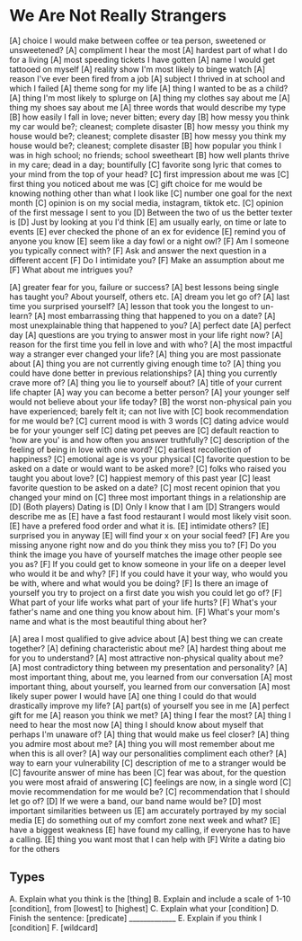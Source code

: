 # We Are Not Really Strangers

<!-- LEVEL ONE -->
[A] choice I would make between coffee or tea person, sweetened or unsweetened?
[A] compliment I hear the most
[A] hardest part of what I do for a living
[A] most speeding tickets I have gotten
[A] name I would get tattooed on myself
[A] reality show I'm most likely to binge watch
[A] reason I've ever been fired from a job
[A] subject I thrived in at school and which I failed
[A] theme song for my life
[A] thing I wanted to be as a child?
[A] thing I'm most likely to splurge on
[A] thing my clothes say about me
[A] thing my shoes say about me
[A] three words that would describe my type
[B] how easily I fall in love; never bitten; every day
[B] how messy you think my car would be?; cleanest; complete disaster
[B] how messy you think my house would be?; cleanest; complete disaster
[B] how messy you think my house would be?; cleanest; complete disaster
[B] how popular you think I was in high school; no friends; school sweetheart
[B] how well plants thrive in my care; dead in a day; bountifully
[C] favorite song lyric that comes to your mind from the top of your head?
[C] first impression about me was
[C] first thing you noticed about me was
[C] gift choice for me would be knowing nothing other than what I look like
[C] number one goal for the next month
[C] opinion is on my social media, instagram, tiktok etc.
[C] opinion of the first message I sent to you
[D] Between the two of us the better texter is
[D] Just by looking at you I'd think
[E] am usually early, on time or late to events
[E] ever checked the phone of an ex for evidence
[E] remind you of anyone you know
[E] seem like a day fowl or a night owl?
[F] Am I someone you typically connect with?
[F] Ask and answer the next question in a different accent
[F] Do I intimidate you?
[F] Make an assumption about me
[F] What about me intrigues you?
<!-- LEVEL TWO -->
[A] greater fear for you, failure or success?
[A] best lessons being single has taught you? About yourself, others etc.
[A] dream you let go of?
[A] last time you surprised yourself?
[A] lesson that took you the longest to un-learn?
[A] most embarrassing thing that happened to you on a date?
[A] most unexplainable thing that happened to you?
[A] perfect date
[A] perfect day
[A] questions are you trying to answer most in your life right now?
[A] reason for the first time you fell in love and with who?
[A] the most impactful way a stranger ever changed your life?
[A] thing you are most passionate about
[A] thing you are not currently giving enough time to?
[A] thing you could have done better in previous relationships?
[A] thing you currently crave more of?
[A] thing you lie to yourself about?
[A] title of your current life chapter
[A] way you can become a better person?
[A] your younger self would not believe about your life today?
[B] the worst non-physical pain you have experienced; barely felt it; can not live with
[C] book recommendation for me would be?
[C] current mood is with 3 words
[C] dating advice would be for your younger self
[C] dating pet peeves are
[C] default reaction to 'how are you' is and how often you answer truthfully?
[C] description of the feeling of being in love with one word?
[C] earliest recollection of happiness?
[C] emotional age is vs your physical
[C] favorite question to be asked on a date or would want to be asked more?
[C] folks who raised you taught you about love?
[C] happiest memory of this past year
[C] least favorite question to be asked on a date?
[C] most recent opinion that you changed your mind on
[C] three most important things in a relationship are
[D] (Both players) Dating is
[D] Only I know that I am
[D] Strangers would describe me as
[E] have a fast food restaurant I would most likely visit soon.
[E] have a prefered food order and what it is.
[E] intimidate others?
[E] surprised you in anyway
[E] will find your x on your social feed?
[F] Are you missing anyone right now and do you think they miss you to?
[F] Do you think the image you have of yourself matches the image other people see you as?
[F] If you could get to know someone in your life on a deeper level who would it be and why?
[F] If you could have it your way, who would you be with, where and what would you be doing?
[F] Is there an image of yourself you try to project on a first date you wish you could let go of?
[F] What part of your life works what part of your life hurts?
[F] What's your father's name and one thing you know about him.
[F] What's your mom's name and what is the most beautiful thing about her?
<!-- LEVEL THR -->
[A] area I most qualified to give advice about
[A] best thing we can create together?
[A] defining characteristic about me?
[A] hardest thing about me for you to understand?
[A] most attractive non-physical quality about me?
[A] most contradictory thing between my presentation and personality?
[A] most important thing, about me, you learned from our conversation
[A] most important thing, about yourself, you learned from our conversation
[A] most likely super power I would have
[A] one thing I could do that would drastically improve my life?
[A] part(s) of yourself you see in me
[A] perfect gift for me
[A] reason you think we met?
[A] thing I fear the most?
[A] thing I need to hear the most now
[A] thing I should know about myself that perhaps I'm unaware of?
[A] thing that would make us feel closer?
[A] thing you admire most about me?
[A] thing you will most remember about me when this is all over?
[A] way our personalities compliment each other?
[A] way to earn your vulnerability
[C] description of me to a stranger would be
[C] favourite answer of mine has been
[C] fear was about, for the question you were most afraid of answering
[C] feelings are now, in a single word
[C] movie recommendation for me would be?
[C] recommendation that I should let go of?
[D] If we were a band, our band name would be?
[D] most important similarities between us
[E] am accurately portrayed by my social media
[E] do something out of my comfort zone next week and what?
[E] have a biggest weakness
[E] have found my calling, if everyone has to have a calling.
[E] thing you want most that I can help with
[F] Write a dating bio for the others

## Types

A. Explain what you think is the [thing]
B. Explain and include a scale of 1-10 [condition], from [lowest] to [highest]
C. Explain what your [condition]
D. Finish the sentence: [predicate] _____________
E. Explain if you think I [condition]
F. [wildcard]
